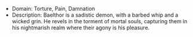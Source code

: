 - Domain: Torture, Pain, Damnation
- Description: Baelthor is a sadistic demon, with a barbed whip and a wicked grin. He revels in the torment of mortal souls, capturing them in his nightmarish realm where their agony is his pleasure.